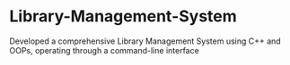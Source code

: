 # Library-Management-System
Developed a comprehensive Library Management System using C++ and OOPs, operating through a command-line interface 
